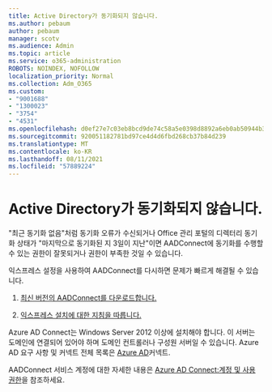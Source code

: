 ```yaml
---
title: Active Directory가 동기화되지 않습니다.
ms.author: pebaum
author: pebaum
manager: scotv
ms.audience: Admin
ms.topic: article
ms.service: o365-administration
ROBOTS: NOINDEX, NOFOLLOW
localization_priority: Normal
ms.collection: Adm_O365
ms.custom:
- "9001688"
- "1300023"
- "3754"
- "4531"
ms.openlocfilehash: d0ef27e7c03eb8bcd9de74c58a5e0398d8892a6eb0ab50944b3c2201247fa0b8
ms.sourcegitcommit: 920051182781bd97ce4d4d6fbd268cb37b84d239
ms.translationtype: MT
ms.contentlocale: ko-KR
ms.lasthandoff: 08/11/2021
ms.locfileid: "57889224"
---
```

# <a name="active-directory-not-syncing"></a>Active Directory가 동기화되지 않습니다.

"최근 동기화 없음"처럼 동기화 오류가 수신되거나 Office 관리 포털의 디렉터리 동기화 상태가 "마지막으로 동기화된 지 3일이 지난"이면 AADConnect에 동기화를 수행할 수 있는 권한이 잘못되거나 권한이 부족한 것일 수 있습니다.  

익스프레스 설정을 사용하여 AADConnect를 다시하면 문제가 빠르게 해결될 수 있습니다.

1. [최신 버전의 AADConnect를 다운로드합니다.](https://go.microsoft.com/fwlink/?LinkId=615771)

2. [익스프레스 설치에 대한 지침을 따릅니다.](https://docs.microsoft.com/azure/active-directory/hybrid/how-to-connect-install-express)

Azure AD Connect는 Windows Server 2012 이상에 설치해야 합니다. 이 서버는 도메인에 연결되어 있어야 하며 도메인 컨트롤러나 구성원 서버일 수 있습니다. Azure AD 요구 사항 및 커넥트 전체 목록은 [Azure AD](https://docs.microsoft.com/azure/active-directory/hybrid/how-to-connect-install-prerequisites)커넥트.

AADConnect 서비스 계정에 대한 자세한 내용은 [Azure AD Connect:계정 및 사용 권한](https://docs.microsoft.com/azure/active-directory/hybrid/reference-connect-accounts-permissions)을 참조하세요.
